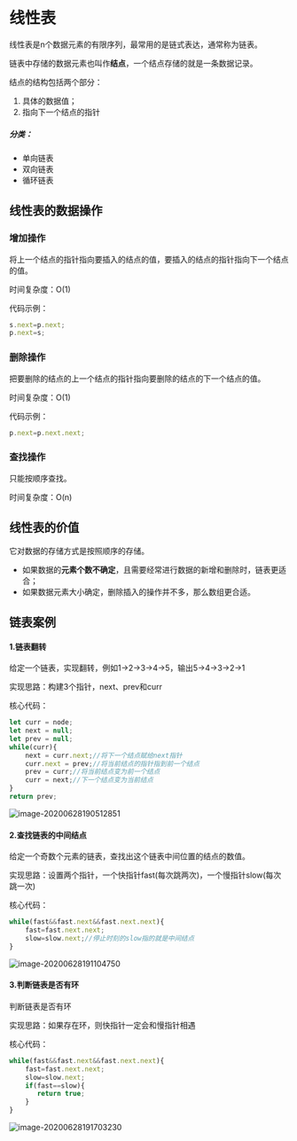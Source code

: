 # 线性表

线性表是n个数据元素的有限序列，最常用的是链式表达，通常称为链表。

链表中存储的数据元素也叫作**结点**，一个结点存储的就是一条数据记录。

结点的结构包括两个部分：

1. 具体的数据值；
2. 指向下一个结点的指针

##### 分类：

* 单向链表
* 双向链表
* 循环链表

## 线性表的数据操作

### 增加操作

将上一个结点的指针指向要插入的结点的值，要插入的结点的指针指向下一个结点的值。

时间复杂度：O(1)

代码示例：

```js
s.next=p.next;
p.next=s;
```

### 删除操作

把要删除的结点的上一个结点的指针指向要删除的结点的下一个结点的值。

时间复杂度：O(1)

代码示例：

```js
p.next=p.next.next;
```

### 查找操作

只能按顺序查找。

时间复杂度：O(n)

## 线性表的价值

它对数据的存储方式是按照顺序的存储。

* 如果数据的**元素个数不确定**，且需要经常进行数据的新增和删除时，链表更适合；
* 如果数据元素大小确定，删除插入的操作并不多，那么数组更合适。

## 链表案例

#### 1.链表翻转

给定一个链表，实现翻转，例如1->2->3->4->5，输出5->4->3->2->1

实现思路：构建3个指针，next、prev和curr

核心代码：

```js
let curr = node;
let next = null;
let prev = null;
while(curr){
    next = curr.next;//将下一个结点赋给next指针
    curr.next = prev;//将当前结点的指针指到前一个结点
    prev = curr;//将当前结点变为前一个结点
    curr = next;//下一个结点变为当前结点
}
return prev;
```

![image-20200628190512851](C:\Users\76110\AppData\Roaming\Typora\typora-user-images\image-20200628190512851.png)

#### 2.查找链表的中间结点

给定一个奇数个元素的链表，查找出这个链表中间位置的结点的数值。

实现思路：设置两个指针，一个快指针fast(每次跳两次)，一个慢指针slow(每次跳一次)

核心代码：

```js
while(fast&&fast.next&&fast.next.next){
    fast=fast.next.next;
    slow=slow.next;//停止时刻的slow指的就是中间结点
}
```

![image-20200628191104750](C:\Users\76110\AppData\Roaming\Typora\typora-user-images\image-20200628191104750.png)

#### 3.判断链表是否有环

判断链表是否有环

实现思路：如果存在环，则快指针一定会和慢指针相遇

核心代码：

```js
while(fast&&fast.next&&fast.next.next){
    fast=fast.next.next;
    slow=slow.next;
    if(fast==slow){
       return true; 
    }
}
```

![image-20200628191703230](C:\Users\76110\AppData\Roaming\Typora\typora-user-images\image-20200628191703230.png)


